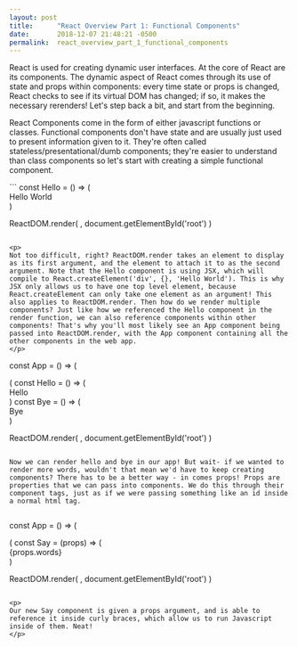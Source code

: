 ```yaml
---
layout: post
title:      "React Overview Part 1: Functional Components"
date:       2018-12-07 21:48:21 -0500
permalink:  react_overview_part_1_functional_components
---
```


<p>
React is used for creating dynamic user interfaces. At the core of React are its components. The dynamic aspect of React comes through its use of state and props within components: every time state or props is changed, React checks to see if its virtual DOM has changed; if so, it makes the necessary rerenders! Let's step back a bit, and start from the beginning. 
</p>
<p>React Components come in the form of either javascript functions or classes. Functional components don't have state and are usually just used to present information given to it. They're often called stateless/presentational/dumb components; they're easier to understand than class components so let's start with creating a simple functional component. 
</p>
```
const Hello = () => (
  <div>Hello World</div>
)

ReactDOM.render(
  <Hello />,
  document.getElementById('root')
)
```

<p>
Not too difficult, right? ReactDOM.render takes an element to display as its first argument, and the element to attach it to as the second argument. Note that the Hello component is using JSX, which will compile to React.createElement('div', {}, 'Hello World'). This is why JSX only allows us to have one top level element, because React.createElement can only take one element as an argument! This also applies to ReactDOM.render. Then how do we render multiple components? Just like how we referenced the Hello component in the render function, we can also reference components within other components! That's why you'll most likely see an App component being passed into ReactDOM.render, with the App component containing all the other components in the web app. 
</p>

```
const App = () => (
<div>
 <Hello />
 <Bye />
</div>
(
const Hello = () => (
  <div>Hello</div>
)
const Bye = () => (
  <div>Bye</div>
)

ReactDOM.render(
  <App />,
  document.getElementById('root')
)
```

Now we can render hello and bye in our app! But wait- if we wanted to render more words, wouldn't that mean we'd have to keep creating components? There has to be a better way - in comes props! Props are properties that we can pass into components. We do this through their component tags, just as if we were passing something like an id inside a normal html tag. 


```
const App = () => (
<div>
 <Say words="Hello" />
  <Say words="Bye" />
</div>
(
const Say = (props) => (
  <div>{props.words}</div>
)

ReactDOM.render(
  <App />,
  document.getElementById('root')
)
```

<p>
Our new Say component is given a props argument, and is able to reference it inside curly braces, which allow us to run Javascript inside of them. Neat! 
</p>





